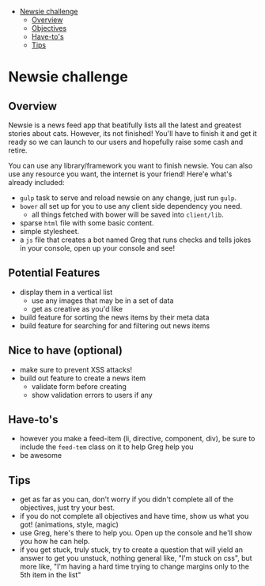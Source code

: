 <!-- TOC depth:6 withLinks:1 updateOnSave:1 -->
- [Newsie challenge](#newsie-challenge)
	- [Overview](#overview)
	- [Objectives](#objectives)
	- [Have-to's](#have-tos)
	- [Tips](#tips)


# Newsie challenge

## Overview
Newsie is a news feed app that beatifully lists all the latest and greatest stories about cats. However, its not finished! You'll have to finish it and get it ready so we can launch to our users and hopefully raise some cash and retire.

You can use any library/framework you want to finish newsie. You can also use any resource you want, the internet is your friend! Here'e what's already included:
* `gulp` task to serve and reload newsie on any change, just run `gulp`.
* `bower` all set up for you to use any client side dependency you need.
  * all things fetched with bower will be saved into `client/lib`.
* sparse `html` file with some basic content.
* simple stylesheet.
* a `js` file that creates a bot named Greg that runs checks and tells jokes in your console, open up your console and see!

## Potential Features
* display them in a vertical list
  * use any images that may be in a set of data
  * get as creative as you'd like
* build feature for sorting the news items by their meta data
* build feature for searching for and filtering out news items


## Nice to have (optional)
* make sure to prevent XSS attacks!
* build out feature to create a news item
  * validate form before creating
  * show validation errors to users if any

## Have-to's
* however you make a feed-item (li, directive, component, div), be sure to include the `feed-tem` class on it to help Greg help you
* be awesome

## Tips
* get as far as you can, don't worry if you didn't complete all of the objectives, just try your best.
* if you do not complete all objectives and have time, show us what you got! (animations, style, magic)
* use Greg, here's there to help you. Open up the console and he'll show you how he can help.
* if you get stuck, truly stuck, try to create a question that will yield an answer to get you unstuck, nothing general like, "I'm stuck on css", but more like, "I'm having a hard time trying to change margins only to the 5th item in the list"
